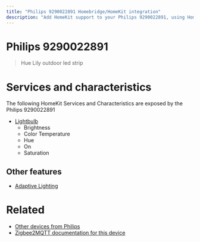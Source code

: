 ```yaml
---
title: "Philips 9290022891 Homebridge/HomeKit integration"
description: "Add HomeKit support to your Philips 9290022891, using Homebridge, Zigbee2MQTT and homebridge-z2m."
---
```

<!---
This file has been GENERATED using src/docgen/docgen.ts
DO NOT EDIT THIS FILE MANUALLY!
-->
# Philips 9290022891
> Hue Lily outdoor led strip


# Services and characteristics
The following HomeKit Services and Characteristics are exposed by
the Philips 9290022891

* [Lightbulb](../../light.md)
  * Brightness
  * Color Temperature
  * Hue
  * On
  * Saturation


## Other features
* [Adaptive Lighting](../../light.md)


# Related
* [Other devices from Philips](../index.md#philips)
* [Zigbee2MQTT documentation for this device](https://www.zigbee2mqtt.io/devices/9290022891.html)